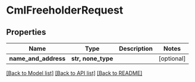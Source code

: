 # CmlFreeholderRequest


## Properties
Name | Type | Description | Notes
------------ | ------------- | ------------- | -------------
**name_and_address** | **str, none_type** |  | [optional] 

[[Back to Model list]](../README.md#documentation-for-models) [[Back to API list]](../README.md#documentation-for-api-endpoints) [[Back to README]](../README.md)


